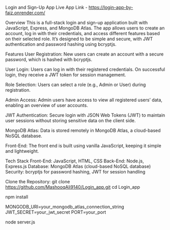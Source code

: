 Login and Sign-Up App
Live App Link - https://login-app-by-faiz.onrender.com/

Overview
This is a full-stack login and sign-up application built with JavaScript, Express, and MongoDB Atlas. The app allows users to create an account, log in with their credentials, and access different features based on their selected role. It’s designed to be simple and secure, with JWT authentication and password hashing using bcryptjs.

Features
User Registration: New users can create an account with a secure password, which is hashed with bcryptjs.

User Login: Users can log in with their registered credentials. On successful login, they receive a JWT token for session management.

Role Selection: Users can select a role (e.g., Admin or User) during registration.

Admin Access: Admin users have access to view all registered users’ data, enabling an overview of user accounts.

JWT Authentication: Secure login with JSON Web Tokens (JWT) to maintain user sessions without storing sensitive data on the client side.

MongoDB Atlas: Data is stored remotely in MongoDB Atlas, a cloud-based NoSQL database.

Front-End: The front end is built using vanilla JavaScript, keeping it simple and lightweight.

Tech Stack
Front-End: JavaScript, HTML, CSS
Back-End: Node.js, Express.js
Database: MongoDB Atlas (cloud-based NoSQL database)
Security: bcryptjs for password hashing, JWT for session handling

Clone the Repository:
git clone https://github.com/MashooqAli9140/Login_app.git
cd Login_app

npm install

MONGODB_URI=your_mongodb_atlas_connection_string
JWT_SECRET=your_jwt_secret
PORT=your_port

node server.js
